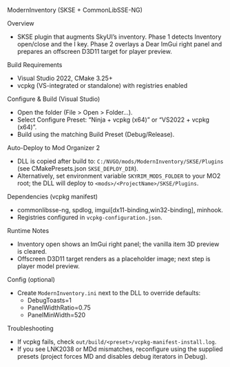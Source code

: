 ModernInventory (SKSE + CommonLibSSE-NG)

Overview
- SKSE plugin that augments SkyUI’s inventory. Phase 1 detects Inventory open/close and the I key. Phase 2 overlays a Dear ImGui right panel and prepares an offscreen D3D11 target for player preview.

Build Requirements
- Visual Studio 2022, CMake 3.25+
- vcpkg (VS-integrated or standalone) with registries enabled

Configure & Build (Visual Studio)
- Open the folder (File > Open > Folder…).
- Select Configure Preset: “Ninja + vcpkg (x64)” or “VS2022 + vcpkg (x64)”.
- Build using the matching Build Preset (Debug/Release).

Auto-Deploy to Mod Organizer 2
- DLL is copied after build to: `C:/NVGO/mods/ModernInventory/SKSE/Plugins` (see CMakePresets.json `SKSE_DEPLOY_DIR`).
- Alternatively, set environment variable `SKYRIM_MODS_FOLDER` to your MO2 root; the DLL will deploy to `<mods>/<ProjectName>/SKSE/Plugins`.

Dependencies (vcpkg manifest)
- commonlibsse-ng, spdlog, imgui[dx11-binding,win32-binding], minhook.
- Registries configured in `vcpkg-configuration.json`.

Runtime Notes
- Inventory open shows an ImGui right panel; the vanilla item 3D preview is cleared.
- Offscreen D3D11 target renders as a placeholder image; next step is player model preview.

Config (optional)
- Create `ModernInventory.ini` next to the DLL to override defaults:
  - DebugToasts=1
  - PanelWidthRatio=0.75
  - PanelMinWidth=520

Troubleshooting
- If vcpkg fails, check `out/build/<preset>/vcpkg-manifest-install.log`.
- If you see LNK2038 or MDd mismatches, reconfigure using the supplied presets (project forces MD and disables debug iterators in Debug).

